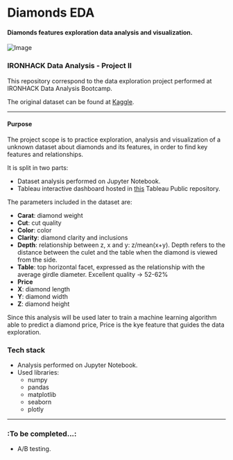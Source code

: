 # Diamonds EDA
#### Diamonds features exploration data analysis and visualization.
![Image](https://media.tiffany.com/is/image/tiffanydm/GuideToDiamonds_LP_Hero_Desktop_v2-2?$tile$&wid=2992)
### IRONHACK Data Analysis - Project II

This repository correspond to the data exploration project performed at IRONHACK Data Analysis Bootcamp.

The original dataset can be found at [Kaggle](https://www.kaggle.com/shivam2503/diamonds).


---
#### **Purpose**

The project scope is to practice exploration, analysis and visualization of a unknown dataset about diamonds and its features,
 in order to find key features and relationships.

It is split in two parts:
   * Dataset analysis performed on Jupyter Notebook.
   * Tableau interactive dashboard hosted in [this](https://public.tableau.com/profile/pablo5039#!/vizhome/Diamonds_15959547286880/Diamonddashboard) 
   Tableau Public repository.

The parameters included in the dataset are:

* **Carat**:   diamond weight
* **Cut**:     cut quality
* **Color**:   color
* **Clarity**: diamond clarity and inclusions
* **Depth**:   relationship between z, x and y: z/mean(x+y). Depth refers to the distance between the culet and the table when the diamond is viewed from the side.
* **Table**:   top horizontal facet, expressed as the relationship with the average girdle diameter. Excellent quality -> 52-62% 
* **Price**  
* **X**:       diamond length
* **Y**:       diamond width
* **Z**:       diamond height

Since this analysis will be used later to train a machine learning algorithm able to predict a diamond price,
Price is the kye feature that guides the data exploration.

### **Tech stack**

- Analysis performed on Jupyter Notebook.
- Used libraries:
    - numpy
    - pandas
    - matplotlib
    - seaborn
    - plotly
      
---
### **:To be completed...:**
- A/B testing.